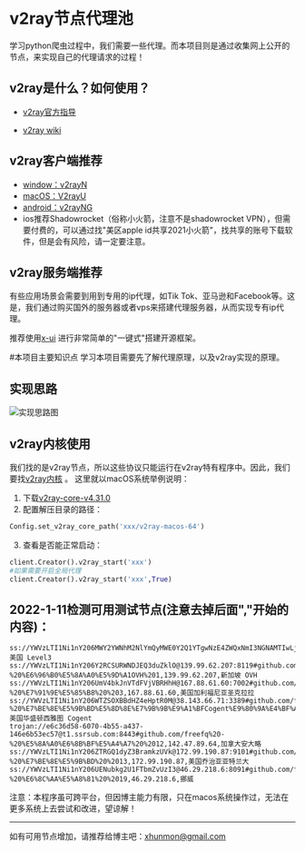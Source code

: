 # v2ray节点代理池
学习python爬虫过程中，我们需要一些代理。而本项目则是通过收集网上公开的节点，来实现自己的代理请求的过程！

## v2ray是什么？如何使用？
- [v2ray官方指导](https://www.v2ray.com/index.html)
  
- [v2ray wiki](https://zh.wikipedia.org/wiki/V2Ray)

## v2ray客户端推荐
- [window：v2rayN](https://github.com/2dust/v2rayN/releases)
- [macOS：V2rayU](https://github.com/yanue/V2rayU/releases)
- [android：v2rayNG](https://github.com/2dust/v2rayNG/releases)
- ios推荐Shadowrocket（俗称小火箭，注意不是shadowrocket VPN），但需要付费的，可以通过找"美区apple id共享2021小火箭"，找共享的账号下载软件，但是会有风险，请一定要注意。

## v2ray服务端推荐
有些应用场景会需要到用到专用的ip代理，如Tik Tok、亚马逊和Facebook等。这是，我们通过购买国外的服务器或者vps来搭建代理服务器，从而实现专有ip代理。

推荐使用[x-ui](https://github.com/vaxilu/x-ui) 进行非常简单的"一键式"搭建开源框架。 

#本项目主要知识点
学习本项目需要先了解代理原理，以及v2ray实现的原理。

## 实现思路
![实现思路图](./doc/v2ray.jpg)

## v2ray内核使用
我们找的是v2ray节点，所以这些协议只能运行在v2ray特有程序中。因此，我们要找[v2ray内核](https://github.com/v2ray/v2ray-core/releases) 。 这里就以macOS系统举例说明：
1. 下载[v2ray-core-v4.31.0](https://github.com/v2fly/v2ray-core/releases/download/v4.31.0/v2ray-macos-64.zip)
2. 配置解压目录的路径：
```python
Config.set_v2ray_core_path('xxx/v2ray-macos-64')
```
3. 查看是否能正常启动：
```python
client.Creator().v2ray_start('xxx')
#如果需要开启全局代理
client.Creator().v2ray_start('xxx',True)
```

## 2022-1-11检测可用测试节点(注意去掉后面","开始的内容)：
```shell
ss://YWVzLTI1Ni1nY206MWY2YWNhM2NlYmQyMWE0Y2Q1YTgwNzE4ZWQxNmI3NGNAMTIwLjIzMi4yMTQuMzY6NTAwMg#%F0%9F%87%B8%F0%9F%87%ACSingapore,8.25.96.100,美国 Level3
ss://YWVzLTI1Ni1nY206Y2RCSURWNDJEQ3duZklO@139.99.62.207:8119#github.com/freefq%20-%20%E6%96%B0%E5%8A%A0%E5%9D%A1OVH%201,139.99.62.207,新加坡 OVH
ss://YWVzLTI1Ni1nY206UmV4bkJnVTdFVjVBRHhH@167.88.61.60:7002#github.com/freefq%20-%20%E7%91%9E%E5%85%B8%20%203,167.88.61.60,美国加利福尼亚圣克拉拉
ss://YWVzLTI1Ni1nY206WTZSOXBBdHZ4eHptR0M@38.143.66.71:3389#github.com/freefq%20-%20%E7%BE%8E%E5%9B%BD%E5%8D%8E%E7%9B%9B%E9%A1%BFCogent%E9%80%9A%E4%BF%A1%E5%85%AC%E5%8F%B8%204,38.143.66.71,美国华盛顿西雅图 Cogent
trojan://e6c36d58-6070-4b55-a437-146e6b53ec57@t1.ssrsub.com:8443#github.com/freefq%20-%20%E5%8A%A0%E6%8B%BF%E5%A4%A7%20%2012,142.47.89.64,加拿大安大略
ss://YWVzLTI1Ni1nY206ZTRGQ1dyZ3BramkzUVk@172.99.190.87:9101#github.com/freefq%20-%20%E7%BE%8E%E5%9B%BD%20%2013,172.99.190.87,美国乔治亚亚特兰大
ss://YWVzLTI1Ni1nY206UENubkg2U1FTbmZvUzI3@46.29.218.6:8091#github.com/freefq%20-%20%E6%8C%AA%E5%A8%81%20%2019,46.29.218.6,挪威
```

注意：本程序虽可跨平台，但因博主能力有限，只在macos系统操作过，无法在更多系统上去尝试和改进，望谅解！

-------

如有可用节点增加，请推荐给博主吧：xhunmon@gmail.com
